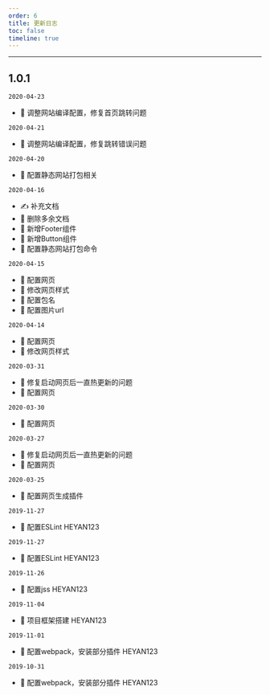 ```yaml
---
order: 6
title: 更新日志
toc: false
timeline: true
---
```


---

## 1.0.1

`2020-04-23`

- 🔨 调整网站编译配置，修复首页跳转问题

`2020-04-21`

- 🔨 调整网站编译配置，修复跳转错误问题

`2020-04-20`

- 🔨 配置静态网站打包相关

`2020-04-16`

- ✍️ 补充文档
- 🔨 删除多余文档
- 🌟 新增Footer组件
- 🌟 新增Button组件
- 🔨 配置静态网站打包命令

`2020-04-15`

- 🔨 配置网页
- 🔨 修改网页样式
- 🔨 配置包名
- 🔨 配置图片url

`2020-04-14`

- 🔨 配置网页
- 🔨 修改网页样式

`2020-03-31`

- 🐛 修复启动网页后一直热更新的问题
- 🔨 配置网页

`2020-03-30`

- 🔨 配置网页

`2020-03-27`

- 🐛 修复启动网页后一直热更新的问题
- 🔨 配置网页

`2020-03-25`

- 🔨 配置网页生成插件

`2019-11-27`

- 🔨 配置ESLint HEYAN123

`2019-11-27`

- 🔨 配置ESLint HEYAN123

`2019-11-26`

- 🔨 配置jss HEYAN123

`2019-11-04`

- 🔨 项目框架搭建 HEYAN123

`2019-11-01`

- 🔨 配置webpack，安装部分插件 HEYAN123

`2019-10-31`

- 🔨 配置webpack，安装部分插件 HEYAN123